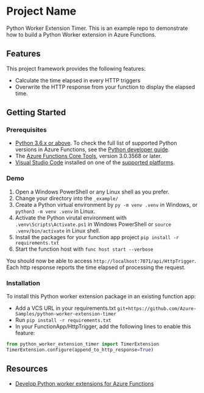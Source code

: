 # Project Name

Python Worker Extension Timer. This is an example repo to demonstrate how to
build a Python Worker extension in Azure Functions.

## Features

This project framework provides the following features:

* Calculate the time elapsed in every HTTP triggers
* Overwrite the HTTP response from your function to display the elapsed time.

## Getting Started

### Prerequisites

* [Python 3.6.x or above](https://www.python.org/downloads/release/python-374/). To check the full list of supported Python versions in Azure Functions, see the [Python developer guide](https://docs.microsoft.com/en-us/azure/azure-functions/functions-reference-python#python-version).
* The [Azure Functions Core Tools](functions-run-local.md#v2), version 3.0.3568 or later.
* [Visual Studio Code](https://code.visualstudio.com/) installed on one of the [supported platforms](https://code.visualstudio.com/docs/supporting/requirements#_platforms).

### Demo

1. Open a Windows PowerShell or any Linux shell as you prefer.
2. Change your directory into the `_example/`
3. Create a Python virtual environment by `py -m venv .venv` in Windows, or `python3 -m venv .venv` in Linux.
4. Activate the Python virutal environment with `.venv\Scripts\Activate.ps1` in Windows PowerShell or `source .venv/bin/activate` in Linux shell.
5. Install the packages for your function app project `pip install -r requirements.txt`
6. Start the function host with `func host start --verbose`

You should now be able to access `http://localhost:7071/api/HttpTrigger`.
Each http response reports the time elapsed of processing the request.

### Installation

To install this Python worker extension package in an existing function app:

- Add a VCS URL in your requirements.txt `git+https://github.com/Azure-Samples/python-worker-extension-timer`
- Run `pip install -r requirements.txt`
- In your FunctionApp/HttpTrigger, add the following lines to enable this feature:

```python
from python_worker_extension_timer import TimerExtension
TimerExtension.configure(append_to_http_response=True)
```
## Resources

- [Develop Python worker extensions for Azure Functions](https://docs.microsoft.com/en-us/azure/azure-functions/develop-python-worker-extensions)
